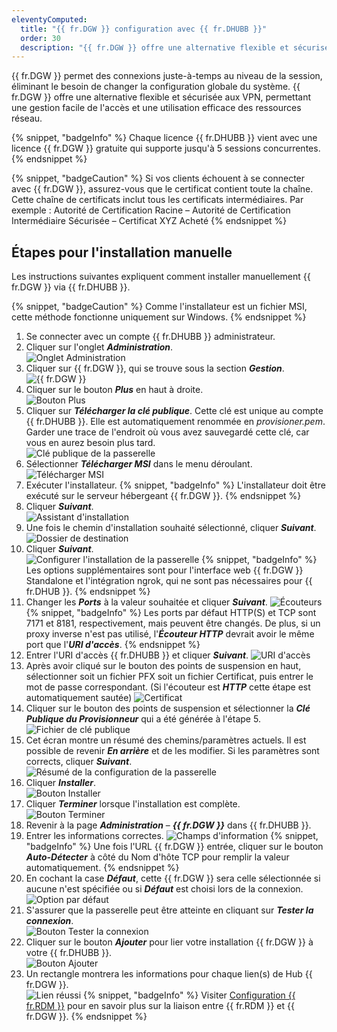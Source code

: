 ```yaml
---
eleventyComputed:
  title: "{{ fr.DGW }} configuration avec {{ fr.DHUBB }}"
  order: 30
  description: "{{ fr.DGW }} offre une alternative flexible et sécurisée aux VPN, permettant une gestion facile de l'accès et une utilisation efficace des ressources réseau."
---
```

{{ fr.DGW }} permet des connexions juste-à-temps au niveau de la session, éliminant le besoin de changer la configuration globale du système. {{ fr.DGW }} offre une alternative flexible et sécurisée aux VPN, permettant une gestion facile de l'accès et une utilisation efficace des ressources réseau.

{% snippet, "badgeInfo" %}
Chaque licence {{ fr.DHUBB }} vient avec une licence {{ fr.DGW }} gratuite qui supporte jusqu'à 5 sessions concurrentes.
{% endsnippet %}

{% snippet, "badgeCaution" %}
Si vos clients échouent à se connecter avec {{ fr.DGW }}, assurez-vous que le certificat contient toute la chaîne. Cette chaîne de certificats inclut tous les certificats intermédiaires. Par exemple : Autorité de Certification Racine – Autorité de Certification Intermédiaire Sécurisée – Certificat XYZ Acheté
{% endsnippet %}  

## Étapes pour l'installation manuelle
Les instructions suivantes expliquent comment installer manuellement {{ fr.DGW }} via {{ fr.DHUBB }}.

{% snippet, "badgeCaution" %}
Comme l'installateur est un fichier MSI, cette méthode fonctionne uniquement sur Windows.
{% endsnippet %}

1. Se connecter avec un compte {{ fr.DHUBB }} administrateur.
1. Cliquer sur l'onglet ***Administration***.  
![Onglet Administration](https://cdnweb.devolutions.net/docs/HUBB0005_2024_1.png)
1. Cliquer sur {{ fr.DGW }}, qui se trouve sous la section ***Gestion***.  
![{{ fr.DGW }}](https://cdnweb.devolutions.net/docs/HUBB0006_2024_1.png)
1. Cliquer sur le bouton ***Plus*** en haut à droite.  
![Bouton Plus](https://cdnweb.devolutions.net/docs/HUBB0007_2024_1.png)
1. Cliquer sur ***Télécharger la clé publique***. Cette clé est unique au compte {{ fr.DHUBB }}. Elle est automatiquement renommée en *provisioner.pem*. Garder une trace de l'endroit où vous avez sauvegardé cette clé, car vous en aurez besoin plus tard.  
![Clé publique de la passerelle](https://cdnweb.devolutions.net/docs/HUBB0009_2024_1.png)
1. Sélectionner ***Télécharger MSI*** dans le menu déroulant.  
![Télécharger MSI](https://cdnweb.devolutions.net/docs/HUBB0008_2024_1.png)
1. Exécuter l'installateur.
   {% snippet, "badgeInfo" %}
   L'installateur doit être exécuté sur le serveur hébergeant {{ fr.DGW }}.
   {% endsnippet %}
1. Cliquer ***Suivant***.  
![Assistant d'installation](https://cdnweb.devolutions.net/docs/HUBB0010_2024_1.png)
1. Une fois le chemin d'installation souhaité sélectionné, cliquer ***Suivant***.  
![Dossier de destination](https://cdnweb.devolutions.net/docs/HUBB0011_2024_1.png)
1. Cliquer ***Suivant***.  
![Configurer l'installation de la passerelle](https://cdnweb.devolutions.net/docs/HUBB0012_2024_1.png)
   {% snippet, "badgeInfo" %}
   Les options supplémentaires sont pour l'interface web {{ fr.DGW }} Standalone et l'intégration ngrok, qui ne sont pas nécessaires pour {{ fr.DHUB }}.
   {% endsnippet %}
1. Changer les ***Ports*** à la valeur souhaitée et cliquer ***Suivant***.
![Écouteurs](https://cdnweb.devolutions.net/docs/HUBB0013_2024_1.png)
   {% snippet, "badgeInfo" %}
   Les ports par défaut HTTP(S) et TCP sont 7171 et 8181, respectivement, mais peuvent être changés. De plus, si un proxy inverse n'est pas utilisé, l'***Écouteur HTTP*** devrait avoir le même port que l'***URI d'accès***.
   {% endsnippet %}
1. Entrer l'URI d'accès {{ fr.DHUBB }} et cliquer ***Suivant***.
![URI d'accès](https://cdnweb.devolutions.net/docs/HUBB0014_2024_1.png)
1. Après avoir cliqué sur le bouton des points de suspension en haut, sélectionner soit un fichier PFX soit un fichier Certificat, puis entrer le mot de passe correspondant. (Si l'écouteur est ***HTTP*** cette étape est automatiquement sautée)
![Certificat](https://cdnweb.devolutions.net/docs/HUBB0015_2024_1.png)
1. Cliquer sur le bouton des points de suspension et sélectionner la ***Clé Publique du Provisionneur*** qui a été générée à l'étape 5.  
![Fichier de clé publique](https://cdnweb.devolutions.net/docs/HUBB0016_2024_1.png)
1. Cet écran montre un résumé des chemins/paramètres actuels. Il est possible de revenir ***En arrière*** et de les modifier. Si les paramètres sont corrects, cliquer ***Suivant***.  
![Résumé de la configuration de la passerelle](https://cdnweb.devolutions.net/docs/HUBB0017_2024_1.png)
1. Cliquer ***Installer***.  
![Bouton Installer](https://cdnweb.devolutions.net/docs/HUBB0018_2024_1.png)
1. Cliquer ***Terminer*** lorsque l'installation est complète.  
![Bouton Terminer](https://cdnweb.devolutions.net/docs/HUBB0019_2024_1.png)
1. Revenir à la page ***Administration*** – ***{{ fr.DGW }}*** dans {{ fr.DHUBB }}.
1. Entrer les informations correctes.
![Champs d'information](https://cdnweb.devolutions.net/docs/HUBB0020_2024_1.png)
   {% snippet, "badgeInfo" %}
   Une fois l'URL {{ fr.DGW }} entrée, cliquer sur le bouton ***Auto-Détecter*** à côté du Nom d'hôte TCP pour remplir la valeur automatiquement.
   {% endsnippet %}
1. En cochant la case ***Défaut***, cette {{ fr.DGW }} sera celle sélectionnée si aucune n'est spécifiée ou si ***Défaut*** est choisi lors de la connexion.  
![Option par défaut](https://cdnweb.devolutions.net/docs/HUBB0021_2024_1.png)
1. S'assurer que la passerelle peut être atteinte en cliquant sur ***Tester la connexion***.  
![Bouton Tester la connexion](https://cdnweb.devolutions.net/docs/HUBB0022_2024_1.png)
1. Cliquer sur le bouton ***Ajouter*** pour lier votre installation {{ fr.DGW }} à votre {{ fr.DHUBB }}.  
![Bouton Ajouter](https://cdnweb.devolutions.net/docs/HUBB0023_2024_1.png)
1. Un rectangle montrera les informations pour chaque lien(s) de Hub {{ fr.DGW }}.  
![Lien réussi](https://cdnweb.devolutions.net/docs/HUBB0024_2024_1.png)
{% snippet, "badgeInfo" %}
Visiter [Configuration {{ fr.RDM }}](/dgw/hub/rdm-configuration/) pour en savoir plus sur la liaison entre {{ fr.RDM }} et {{ fr.DGW }}.
{% endsnippet %}
